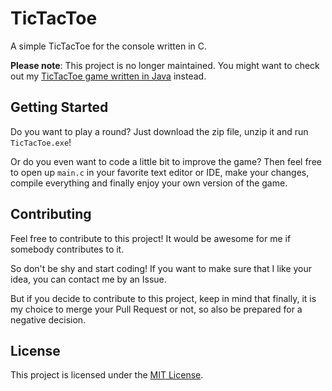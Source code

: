 # TicTacToe
A simple TicTacToe for the console written in C.

**Please note**: This project is no longer maintained. You might want to check out my [TicTacToe game written in Java](https://github.com/jr-cologne/TicTacToe_Java) instead.

## Getting Started

Do you want to play a round? Just download the zip file, unzip it and run `TicTacToe.exe`!

Or do you even want to code a little bit to improve the game? Then feel free to open up `main.c` in your favorite text editor or IDE, make your changes, compile everything and finally enjoy your own version of the game.

## Contributing

Feel free to contribute to this project! It would be awesome for me if somebody contributes to it.

So don't be shy and start coding! If you want to make sure that I like your idea, you can contact me by an Issue.

But if you decide to contribute to this project, keep in mind that finally, it is my choice to merge your Pull Request or not, so also be prepared for a negative decision.

## License

This project is licensed under the [MIT License](https://github.com/jr-cologne/TicTacToe/blob/master/LICENSE).
